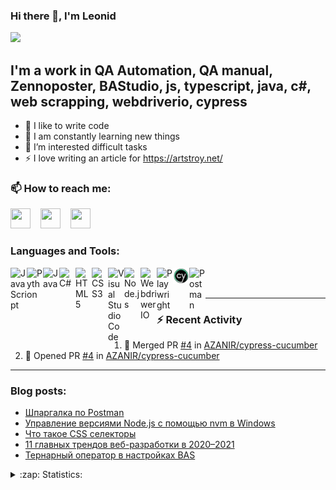 ### Hi there 👋, I'm Leonid

![](https://komarev.com/ghpvc/?username=AZANIR&style=flat-square)

## I'm a work in  QA Automation, QA manual, Zennoposter, BAStudio, js, typescript, java, c#, web scrapping, webdriverio, cypress
- 💪 I like to write code
- 🥅 I am constantly learning new things
- 👀 I’m interested difficult tasks
- ⚡ I love writing an article for https://artstroy.net/

### 📫 How to reach me:

[<img height="32" width="32" src="https://cdn-icons-png.flaticon.com/512/906/906377.png" />](https://t.me/AzaniR)
&nbsp;&nbsp;
[<img height="32" width="32" src="https://cdn-icons-png.flaticon.com/512/1377/1377213.png" />](https://www.linkedin.com/in/azanir/)
&nbsp;&nbsp;
[<img height="32" width="32" src="https://cdn-icons-png.flaticon.com/512/3670/3670032.png" />](https://www.facebook.com/pavlenkoillai)
&nbsp;&nbsp;
### Languages and Tools:

<img align="left" alt="JavaScript" width="26px" src="https://cdn-icons-png.flaticon.com/512/5968/5968292.png" />
<img align="left" alt="Python" width="26px" src="https://cdn-icons-png.flaticon.com/512/5968/5968350.png" />
<img align="left" alt="Java" width="26px" src="https://cdn-icons-png.flaticon.com/512/919/919854.png" />
<img align="left" alt="C#" width="26px" src="https://img.icons8.com/color/344/c-sharp-logo-2.png" />
<img align="left" alt="HTML5" width="26px" src="https://cdn-icons-png.flaticon.com/512/174/174854.png" />
<img align="left" alt="CSS3" width="26px" src="https://cdn-icons-png.flaticon.com/512/732/732190.png" />
<img align="left" alt="Visual Studio Code" width="26px" src="https://code.visualstudio.com/assets/images/code-stable.png" />
<img align="left" alt="Node.js" width="26px" src="https://cdn-icons-png.flaticon.com/512/5968/5968322.png" />
<img align="left" alt="WebdriwerIO" width="26px" src="https://raw.githubusercontent.com/webdriverio/webdriverio-schematics/HEAD/.github/assets/logo.png" />
<img align="left" alt="Playwright" width="26px" src="https://playwright.dev/img/playwright-logo.svg" />
<img align="left" alt="Cypress" width="26px" src="https://raw.githubusercontent.com/vscode-icons/vscode-icons/a6526a9b865babf8d661779a5d1fff67672fce89/icons/file_type_cypress.svg" />
<img align="left" alt="Postman" width="26px" src="https://cdn.icon-icons.com/icons2/3053/PNG/512/postman_alt_macos_bigsur_icon_189814.png" />
<br />
<br />

---

### :zap: Recent Activity

<!--START_SECTION:activity-->
1. 🎉 Merged PR [#4](https://github.com/AZANIR/cypress-cucumber/pull/4) in [AZANIR/cypress-cucumber](https://github.com/AZANIR/cypress-cucumber)
2. 💪 Opened PR [#4](https://github.com/AZANIR/cypress-cucumber/pull/4) in [AZANIR/cypress-cucumber](https://github.com/AZANIR/cypress-cucumber)
<!--END_SECTION:activity-->

---

### Blog posts:
<!-- BLOG-POST-LIST:START -->
- [Шпаргалка по Postman](https://artstroy.net/shpargalka-po-postman/)
- [Управление версиями Node.js с помощью nvm в Windows](https://artstroy.net/upravlenie-versiyami-node-js-s-pomoshhyu-nvm-v-windows/)
- [Что такое CSS селекторы](https://artstroy.net/chto-takoe-css-selektory/)
- [11 главных трендов веб-разработки в 2020–2021](https://artstroy.net/11-glavnyx-trendov-veb-razrabotki-v-2020-2021/)
- [Тернарный оператор в настройках BAS](https://artstroy.net/ternarnyj-operator-v-nastrojkax-bas/)
<!-- BLOG-POST-LIST:END -->

<details>
  <summary>:zap: Statistics:</summary>
   <img align="left" alt="codeSTACKr's GitHub Stats" src="https://github-readme-stats.vercel.app/api/top-langs/?username=AZANIR&theme=tokyonight&langs_count=4" />
    <br />
    <img align="left" alt="codeSTACKr's GitHub Stats" src="https://github-readme-stats.vercel.app/api?username=AZANIR&show_icons=true&theme=tokyonight&show_icons=true" />
</details>
